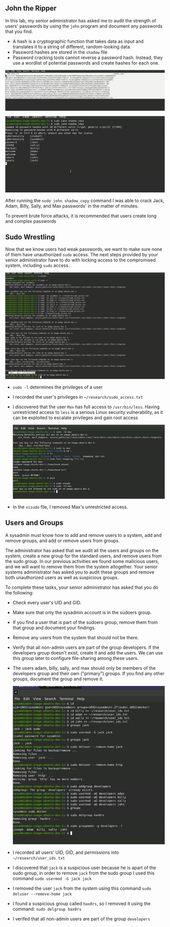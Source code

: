 ## John the Ripper

In this lab, my senior administrator has asked me to audit the strength of users' passwords by using the `john` program and document any passwords that you find.

* A hash is a cryptographic function that takes data as input and translates it to a string of different, random-looking data.
* Password hashes are stored in the `shadow` file
* Password cracking tools cannot reverse a password hash. Instead, they use a wordlist of potential passwords and create hashes for each one.  

![image alt](https://github.com/BryanZamora871/bryanzamora871/blob/main/Sceerenshots/Screenshot%202025-04-18%20161152.png?raw=true)

![image alt](https://github.com/BryanZamora871/bryanzamora871/blob/main/Sceerenshots/Screenshot%202025-04-18%20161316.png?raw=true)

After running the `sudo john shadow_copy` command I was able to crack Jack, Adam, Billy, Sally, and Max passwords' in the matter of minutes.

To prevent brute force attacks, it is recommended that users create long and complex passwords

## Sudo Wrestling 
Now that we know users had weak passwords, we want to make sure none of them have unauthorized `sudo` access. The next steps provided by your senior administrator have to do with locking access to the compromised system, including `sudo` access.

![image alt](https://github.com/BryanZamora871/bryanzamora871/blob/main/Sceerenshots/Screenshot%202025-04-19%20103910.png?raw=true)

* `sudo -l` determines the privileges of a user
* I recorded the user's privileges in `~/research/sudo_access.txt`
* I discovered that the user `Max` has full access to `/usr/bin/less`. Having unrestricted access to `less` is a serious Linux security vulnerability, as it can be exploited to escalate privileges and gain root access

  ![image alt](https://github.com/BryanZamora871/bryanzamora871/blob/main/Sceerenshots/Screenshot%202025-04-19%20105524.png?raw=true)

*   In the `visudo` file, I removed Max's unrestricted access.

## Users and Groups
A sysadmin must know how to add and remove users to a system, add and remove groups, and add or remove users from groups.

The administrator has asked that we audit all the users and groups on the system, create a new group for the standard users, and remove users from the sudo group. In our previous activities we found some malicious users, and we will want to remove them from the system altogether. Your senior systems administrator has asked you to audit these groups and remove both unauthorized users as well as suspicious groups.

To complete these tasks, your senior administrator has asked that you do the following:


* Check every user's UID and GID.


* Make sure that only the sysadmin account is in the sudoers group.


* If you find a user that is part of the sudoers group, remove them from that group and document your findings.


* Remove any users from the system that should not be there.


* Verify that all non-admin users are part of the group developers. If the developers group doesn't exist, create it and add the users. We can use this group later to configure file-sharing among these users.


* The users adam, billy, sally, and max should only be members of the developers group and their own ("primary") groups. If you find any other groups, document the group and remove it.

  ![image alt](https://github.com/BryanZamora871/bryanzamora871/blob/main/Sceerenshots/Screenshot%202025-04-29%20130534.png?raw=true)

* I recorded all users' UID, GID, and permissions into `~/research/user_ids.txt`
* I discovered that `jack` is a suspicious user because he is apart of the sudo group, in order to remove `jack` from the sudo group I used this command `sudo usermod -G jack jack` 
* I removed the user `jack` from the system using this command `sudo deluser --remove-home jack`
* I found a suspicious group called `hax0rs`, so I removed it using the command: `sudo delgroup hax0rs`
* I verifed that all non-admin users are part of the group `developers`
